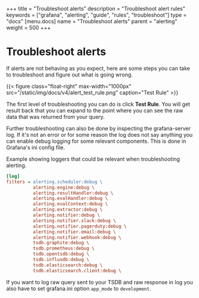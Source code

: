 +++
title = "Troubleshoot alerts"
description = "Troubleshoot alert rules"
keywords = ["grafana", "alerting", "guide", "rules", "troubleshoot"]
type = "docs"
[menu.docs]
name = "Troubleshoot alerts"
parent = "alerting"
weight = 500
+++

# Troubleshoot alerts

If alerts are not behaving as you expect, here are some steps you can take to troubleshoot and figure out what is going wrong.

{{< figure class="float-right"  max-width="1000px" src="/static/img/docs/v4/alert_test_rule.png" caption="Test Rule" >}}

The first level of troubleshooting you can do is click **Test Rule**. You will get result back that you can expand to the point where you can see the raw data that was returned from your query.

Further troubleshooting can also be done by inspecting the grafana-server log. If it's not an error or for some reason the log does not say anything you can enable debug logging for some relevant components. This is done in Grafana's ini config file.

Example showing loggers that could be relevant when troubleshooting alerting.

```ini
[log]
filters = alerting.scheduler:debug \
          alerting.engine:debug \
          alerting.resultHandler:debug \
          alerting.evalHandler:debug \
          alerting.evalContext:debug \
          alerting.extractor:debug \
          alerting.notifier:debug \
          alerting.notifier.slack:debug \
          alerting.notifier.pagerduty:debug \
          alerting.notifier.email:debug \
          alerting.notifier.webhook:debug \
          tsdb.graphite:debug \
          tsdb.prometheus:debug \
          tsdb.opentsdb:debug \
          tsdb.influxdb:debug \
          tsdb.elasticsearch:debug \
          tsdb.elasticsearch.client:debug \
```

If you want to log raw query sent to your TSDB and raw response in log you also have to set grafana.ini option `app_mode` to `development`.

